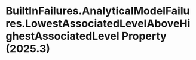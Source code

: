 # BuiltInFailures.AnalyticalModelFailures.LowestAssociatedLevelAboveHighestAssociatedLevel Property (2025.3)

﻿